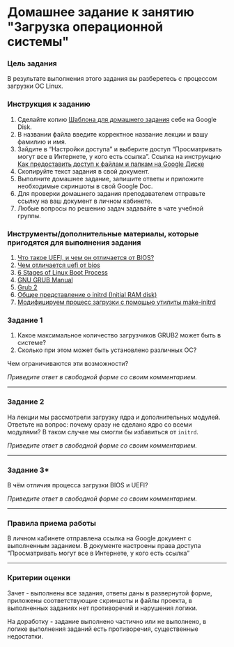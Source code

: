 # Домашнее задание к занятию "Загрузка операционной системы"

### 

### Цель задания

В результате выполнения этого задания вы разберетесь с процессом загрузки ОС Linux.



### Инструкция к заданию

1. Сделайте копию [Шаблона для домашнего задания](https://docs.google.com/document/d/1youKpKm_JrC0UzDyUslIZW2E2bIv5OVlm_TQDvH5Pvs/edit) себе на Google Disk.
2. В названии файла введите корректное название лекции и вашу фамилию и имя.
3. Зайдите в “Настройки доступа” и выберите доступ “Просматривать могут все в Интернете, у кого есть ссылка”. Ссылка на инструкцию [Как предоставить доступ к файлам и папкам на Google Диске](https://support.google.com/docs/answer/2494822?hl=ru&co=GENIE.Platform%3DDesktop)
4. Скопируйте текст задания в свой документ.
5. Выполните домашнее задание, запишите ответы и приложите необходимые скриншоты в свой Google Doc.
6. Для проверки домашнего задания преподавателем отправьте ссылку на ваш документ в личном кабинете.
7. Любые вопросы по решению задач задавайте в чате учебной группы.



### Инструменты/дополнительные материалы, которые пригодятся для выполнения задания

1. [Что такое UEFI, и чем он отличается от BIOS?](https://habr.com/ru/post/404511/)
2. [Чем отличается uefi от bios](https://losst.pro/chem-otlichaetsya-uefi-ot-bios)
3. [6 Stages of Linux Boot Process](https://www.thegeekstuff.com/2011/02/linux-boot-process/)
4. [GNU GRUB Manual](https://www.gnu.org/software/grub/manual/grub/grub.html)
5. [Grub 2](https://ru.wikibooks.org/wiki/Grub_2)
6. [Общее представление о initrd (Initial RAM disk)](https://www.opennet.ru/base/sys/initrd_intro.txt.html)
7. [Модифицируем процесс загрузки с помощью утилиты make-initrd](https://habr.com/ru/company/aktiv-company/blog/582606/)



### Задание 1

1. Какое максимальное количество загрузчиков GRUB2 может быть в системе?
2. Сколько при этом может быть установлено различных ОС?

Чем ограничиваются эти возможности?


*Приведите ответ в свободной форме со своим комментарием.*

------

### 

### Задание 2

На лекции мы рассмотрели загрузку ядра и дополнительных  модулей. Ответьте на вопрос: почему сразу не сделано ядро со всеми модулями? В таком случае мы смогли бы  избавиться от `initrd`.



*Приведите ответ в свободной форме со своим комментарием.*

------

### Задание 3*

В чём отличия процесса загрузки BIOS и UEFI?


*Приведите ответ в свободной форме со своим комментарием.*

------



### Правила приема работы

В личном кабинете отправлена ссылка на Google документ с выполненным заданием.
В документе настроены права доступа “Просматривать могут все в Интернете, у кого есть ссылка”


------

### 

### Критерии оценки

Зачет - выполнены все задания, ответы даны в развернутой форме, приложены соответствующие скриншоты и файлы проекта, в выполненных заданиях нет противоречий и нарушения логики.

На доработку - задание выполнено частично или не выполнено, в логике выполнения заданий есть противоречия, существенные недостатки.

